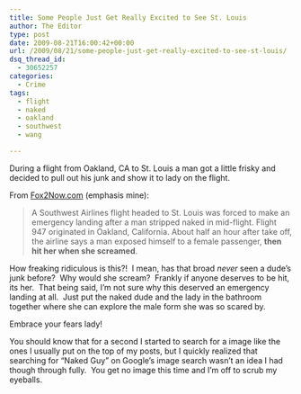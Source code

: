 ```yaml
---
title: Some People Just Get Really Excited to See St. Louis
author: The Editor
type: post
date: 2009-08-21T16:00:42+00:00
url: /2009/08/21/some-people-just-get-really-excited-to-see-st-louis/
dsq_thread_id:
  - 30652257
categories:
  - Crime
tags:
  - flight
  - naked
  - oakland
  - southwest
  - wang

---
```

During a flight from Oakland, CA to St. Louis a man got a little frisky and decided to pull out his junk and show it to lady on the flight.

From [Fox2Now.com][1] (emphasis mine):

> A Southwest Airlines flight headed to St. Louis was forced to make an emergency landing after a man stripped naked in mid-flight. Flight 947 originated in Oakland, California. About half an hour after take off, the airline says a man exposed himself to a female passenger, **then hit her when she screamed**.

How freaking ridiculous is this?!  I mean, has that broad _never_ seen a dude&#8217;s junk before?  Why would she scream?  Frankly if anyone deserves to be hit, its her.  That being said, I&#8217;m not sure why this deserved an emergency landing at all.  Just put the naked dude and the lady in the bathroom together where she can explore the male form she was so scared by.

Embrace your fears lady!

You should know that for a second I started to search for a image like the ones I usually put on the top of my posts, but I quickly realized that searching for &#8220;Naked Guy&#8221; on Google&#8217;s image search wasn&#8217;t an idea I had though through fully.  You get no image this time and I&#8217;m off to scrub my eyeballs.

 [1]: http://www.fox2now.com/ktvi-naked-passnger-southwest-flight-082009,0,3148256.story